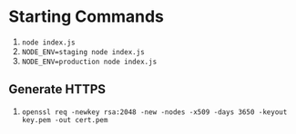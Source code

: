 #  Starting Commands
1. `node index.js`
2. `NODE_ENV=staging node index.js`
3. `NODE_ENV=production node index.js`

## Generate HTTPS
1. `openssl req -newkey rsa:2048 -new -nodes -x509 -days 3650 -keyout key.pem -out cert.pem`